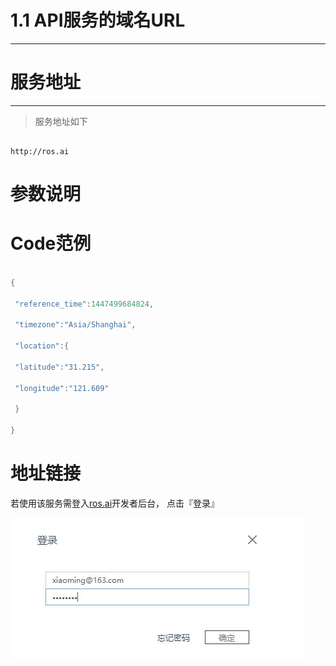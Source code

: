 # 1.1 API服务的域名URL

---

# 服务地址

---

> 服务地址如下

```

http://ros.ai

```

# 参数说明



# Code范例

```go

{

 "reference_time":1447499684824,

 "timezone":"Asia/Shanghai",

 "location":{

 "latitude":"31.215",

 "longitude":"121.609"

 }

}

```

# 地址链接

若使用该服务需登入[ros.ai](http://ros.ai)开发者后台， 点击『登录』

![](/assets/QQ图片20161127160800.png)

